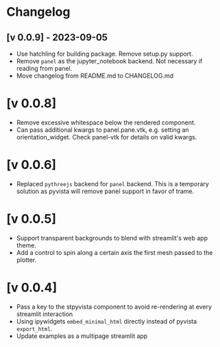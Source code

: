 # Changelog

## [v 0.0.9] - 2023-09-05

- Use hatchling for building package. Remove setup.py support.
- Remove `panel` as the jupyter_notebook backend. Not necessary if reading from panel.
- Move changelog from README.md to CHANGELOG.md 

# [v 0.0.8]

- Remove excessive whitespace below the rendered component.
- Can pass additional kwargs to panel.pane.vtk, e.g. setting an orientation_widget. Check panel-vtk for details on valid kwargs.
    
# [v 0.0.6]

- Replaced `pythreejs` backend for `panel` backend. This is a temporary solution as pyvista will remove panel support in favor of trame.

# [v 0.0.5]

- Support transparent backgrounds to blend with streamlit's web app theme.
- Add a control to spin along a certain axis the first mesh passed to the plotter.

# [v 0.0.4]

- Pass a key to the stpyvista component to avoid re-rendering at every streamlit interaction
- Using ipywidgets `embed_minimal_html` directly instead of pyvista `export_html`. 
- Update examples as a multipage streamlit app